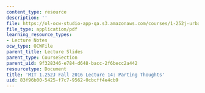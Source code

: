 ```yaml
---
content_type: resource
description: ''
file: https://ol-ocw-studio-app-qa.s3.amazonaws.com/courses/1-252j-urban-transportation-planning-fall-2016/83f96b005425f7c795620cbcff4e4cb9_MIT1_252JF16_Lec14.pdf
file_type: application/pdf
learning_resource_types:
- Lecture Notes
ocw_type: OCWFile
parent_title: Lecture Slides
parent_type: CourseSection
parent_uid: 9f328346-e784-d648-bacc-2f6becc2a442
resourcetype: Document
title: 'MIT 1.252J Fall 2016 Lecture 14: Parting Thoughts'
uid: 83f96b00-5425-f7c7-9562-0cbcff4e4cb9
---
```

